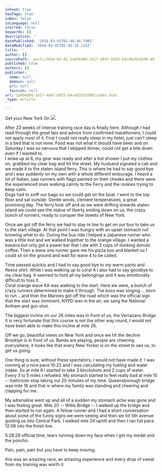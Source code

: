 ```yaml
---
inFeed: true
hasPage: true
inNav: false
inLanguage: null
starred: false
keywords: []
description: ''
datePublished: '2016-03-02T02:46:46.790Z'
dateModified: '2016-03-02T02:45:35.115Z'
title: ''
author: []
sourcePath: _posts/2016-03-02-2a056d0d-3e1f-4847-bd35-b4c40292a599.md
published: true
authors: []
publisher:
  name: null
  domain: null
  url: null
  favicon: null
url: 2a056d0d-3e1f-4847-bd35-b4c40292a599/index.html
_type: Article

---
```

Get your New York On
![](https://the-grid-user-content.s3-us-west-2.amazonaws.com/cc59aa24-6ed0-4e9d-b25a-9b2589ad2da4.png)

After 23 weeks of intense training race day is finally here. Although I had read through the great tips and advice from confirmed marathoners, I could not apply most of it. First I could not really sleep in my hotel, just can't sleep in a bed that is not mine. Food was not what it should have been and on Saturday I was so nervous that I skipped dinner, could not get a bite down even if I wanted to.  
I woke up at 6, my gear was ready and after a hot shower I put my clothes on, grabbed my clear bag and hit the street. My husband signaled a cab and we made it to the staten island ferry. This is where he had to say good bye and I was suddenly on my own with a whole different entourage. I heard a lot of Italian, saw runners with flags painted on their cheeks and there were the experienced ones walking calmly to the Ferry and the rookies trying to keep calm.  
Dogs had to sniff our bags so we could get on the boat. I went to the top floor and sat outside. Gentle winds, clement temperatures, a great promising day. The ferry took off and as we were drifting towards staten island we could see the statue of liberty smiling down on us, the crazy bunch of runners, ready to conquer the streets of New York.

Once we got off the ferry we had to stay in line to get on our bus to take us to the start village. At that point I was hungry with an upset stomach not knowing what to do. During the bus ride I helped a Japanese runner who was a little lost and we walked together to the orange village. I wanted a banana but only got a power bar that I ate with 2 cups of dunking donuts coffee. Then a wave one runner gave me his pizza box and blanket so I could sit on the ground and wait for wave 4 to be called.

Time passed quickly and I had to say good bye to my warm pants and fleece shirt. While I was walking up to coral A I also had to say goodbye to my clear bag. It seemed to hold all my belongings and it was emotionally difficult to toss it.  
Coral orange wave 4A was walking to the start. Here we were, a bunch of crazy runners determined to make it through. The boss was singing ... born to run ...and then the Marines got off the road which was the official sign that the start was imminent. NYPD was in the air, we sang the National Anthem and gun shot.

The biggest incline on our 26 miles was in front of us, the Verrazano Bridge. It is very fortunate that this course is not the other way round, I would not have been able to make this incline at mile 26\.

Off we go, beautiful views on New York and once we hit the decline Brooklyn is in front of us. Bands are playing, people are cheering everywhere, it looks like that every New Yorker is on the street to see us, to get us going.

One thing is sure, without these spectators, I would not have made it. I was running at a nice pace 10:22 and I was calculating my fueling and water intake. So at mile 8 I started to take 3 blockshots and 2 cups of water.  
Every 3 to 5 miles I refueled. My stomach started to feel really bad at mile 15 -- bathroom stop taking out 20 minutes of my time. Queensborough bridge was mile 16 and that is where my family was standing and cheering and clapping for me.

My adrenaline went up and all of a sudden my stomach ache was gone and I was feeling great. Mile 20 -- Willis Bridge -- I walked up the bridge and then started to run again. A fellow runner and I had a short conversation about some of the funny signs we were seeing and then we hit 5th avenue guiding us into Central Park. I walked mile 24 uphill and then I ran full pace 12:08 into the finish line.

5:28:28 official time, tears running down my face when I got my medal and the poncho.

Pain, pain, pain but you have to keep moving.

this was an amazing race, an amazing experience and every drop of sweat from my training was worth it.